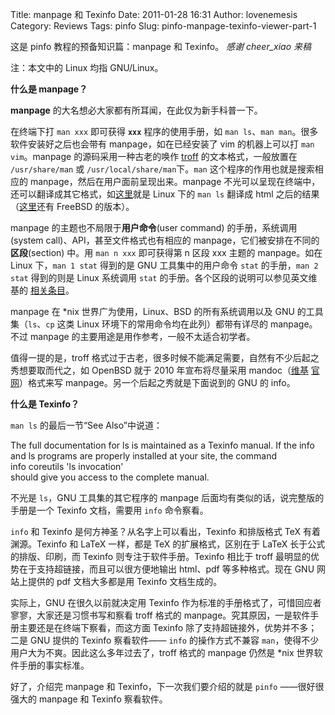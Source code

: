 Title: manpage 和 Texinfo
Date: 2011-01-28 16:31
Author: lovenemesis
Category: Reviews
Tags: pinfo
Slug: pinfo-manpage-texinfo-viewer-part-1

这是 pinfo 教程的预备知识篇：manpage 和 Texinfo。 *感谢 cheer\_xiao
来稿*

注：本文中的 Linux 均指 GNU/Linux。

**什么是 manpage？**

**manpage** 的大名想必大家都有所耳闻，在此仅为新手科普一下。

在终端下打 `man xxx` 即可获得 **`xxx`** 程序的使用手册，如
`man ls`、`man man`。很多软件安装好之后也会带有 manpage，如在已经安装了
vim 的机器上可以打 `man vim`。manpage 的源码采用一种古老的唤作
[troff](http://zh.wikipedia.org/wiki/Troff) 的文本格式，一般放置在
`/usr/share/man` 或 `/usr/local/share/man`下。`man`
这个程序的作用也就是搜索相应的 manpage，然后在用户面前呈现出来。manpage
不光可以呈现在终端中，还可以翻译成其它格式，如[这里](http://linux.die.net/man/1/ls)就是
Linux 下的 `man ls` 翻译成 html
之后的结果（[这里](http://www.freebsd.org/cgi/man.cgi?query=ls)还有
FreeBSD 的版本）。

manpage 的主题也不局限于**用户命令**(user command)
的手册，系统调用(system call)、API，甚至文件格式也有相应的
manpage，它们被安排在不同的**区段**(section) 中。用 `man n xxx`
即可获得第 n 区段 xxx 主题的 manpage。如在 Linux 下，`man 1 stat`
得到的是 GNU 工具集中的用户命令 `stat` 的手册，`man 2 stat` 得到的则是
Linux 系统调用 `stat` 的手册。各个区段的说明可以参见英文维基的
[相关条目](http://en.wikipedia.org/wiki/Manpage#Manual_sections)。

manpage 在 *nix 世界广为使用，Linux、BSD 的所有系统调用以及 GNU
的工具集（`ls`、`cp` 这类 Linux 环境下的常用命令均在此列）都带有详尽的
manpage。不过 manpage 的主要用途是用作参考，一般不太适合初学者。

值得一提的是，troff
格式过于古老，很多时候不能满足需要，自然有不少后起之秀想要取而代之，如
OpenBSD 就于 2010 年宣布将尽量采用
mandoc（[维基](http://en.wikipedia.org/wiki/Mandoc)
[官网](http://mdocml.bsd.lv/)）格式来写
manpage。另一个后起之秀就是下面说到的 GNU 的 info。

**什么是 Texinfo？**

`man ls` 的最后一节“See Also”中说道：

The full documentation for ls is maintained as a Texinfo manual. If the
info and ls programs are properly installed at your site, the command  
info coreutils 'ls invocation'  
should give you access to the complete manual.

不光是 `ls`，GNU 工具集的其它程序的 manpage
后面均有类似的话，说完整版的手册是一个 Texinfo 文档，需要用 `info`
命令察看。

`info` 和 Texinfo 是何方神圣？从名字上可以看出，Texinfo 和排版格式 TeX
有着渊源。Texinfo 和 LaTeX 一样，都是 TeX 的扩展格式，区别在于 LaTeX
长于公式的排版、印刷，而 Texinfo 则专注于软件手册。Texinfo 相比于 troff
最明显的优势在于支持超链接，而且可以很方便地输出 html、pdf
等多种格式。现在 GNU 网站上提供的 pdf 文档大多都是用 Texinfo
文档生成的。

实际上，GNU 在很久以前就决定用 Texinfo
作为标准的手册格式了，可惜回应者寥寥，大家还是习惯书写和察看 troff
格式的 manpage。究其原因，一是软件手册主要还是在终端下察看，而这方面
Texinfo 除了支持超链接外，优势并不多；二是 GNU 提供的 Texinfo 察看软件——
`info` 的操作方式不兼容
`man`，使得不少用户大为不爽。因此这么多年过去了，troff 格式的 manpage
仍然是 *nix 世界软件手册的事实标准。

好了，介绍完 manpage 和 Texinfo，下一次我们要介绍的就是 `pinfo`
——很好很强大的 manpage 和 Texinfo 察看软件。
